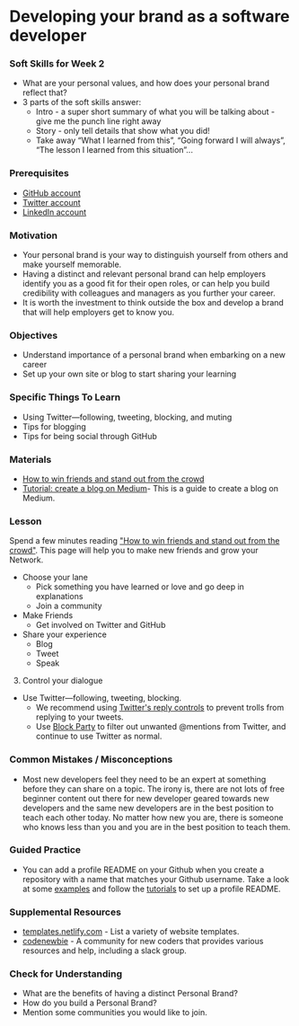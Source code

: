 # Developing your brand as a software developer

### Soft Skills for Week 2

- What are your personal values, and how does your personal brand reflect that?
- 3 parts of the soft skills answer:
  - Intro - a super short summary of what you will be talking about - give me the punch line right away
  - Story - only tell details that show what you did!
  - Take away “What I learned from this”, “Going forward I will always”, “The lesson I learned from this situation”...

### Prerequisites

- [GitHub account](https://github.com/)
- [Twitter account](https://twitter.com)
- [LinkedIn account](https://linkedin.com)

### Motivation

- Your personal brand is your way to distinguish yourself from others and make yourself memorable.
- Having a distinct and relevant personal brand can help employers identify you as a good fit for their open roles, or can help you build credibility with colleagues and managers as you further your career.
- It is worth the investment to think outside the box and develop a brand that will help employers get to know you.

### Objectives

- Understand importance of a personal brand when embarking on a new career
- Set up your own site or blog to start sharing your learning

### Specific Things To Learn

- Using Twitter—following, tweeting, blocking, and muting
- Tips for blogging
- Tips for being social through GitHub

### Materials

- [How to win friends and stand out from the crowd](https://pizza.netlify.com)
- [Tutorial: create a blog on Medium](https://blog.markgrowth.com/how-to-start-a-beautiful-personal-blog-using-medium-ca6d89b7e46)- This is a guide to create a blog on Medium.

### Lesson

Spend a few minutes reading ["How to win friends and stand out from the crowd"](https://pizza.netlify.com). This page will help you to make new friends and grow your Network.

- Choose your lane
  - Pick something you have learned or love and go deep in explanations
  - Join a community
- Make Friends
  - Get involved on Twitter and GitHub
- Share your experience
  - Blog
  - Tweet
  - Speak

3. Control your dialogue

- Use Twitter—following, tweeting, blocking.
  - We recommend using [Twitter's reply controls](https://www.socialmediatoday.com/news/twitter-rolls-out-tweet-reply-controls-to-all-users/583327/) to prevent trolls from replying to your tweets.
  - Use [Block Party](https://www.blockpartyapp.com/) to filter out unwanted @mentions from Twitter, and continue to use Twitter as normal.

### Common Mistakes / Misconceptions

- Most new developers feel they need to be an expert at something before they can share on a topic. The irony is, there are not lots of free beginner content out there for new developer geared towards new developers and the same new developers are in the best position to teach each other today. No matter how new you are, there is someone who knows less than you and you are in the best position to teach them.

### Guided Practice

- You can add a profile README on your Github when you create a repository with a name that matches your Github username. Take a look at some [examples](https://github.com/abhisheknaiidu/awesome-github-profile-readme) and follow the [tutorials](https://github.com/abhisheknaiidu/awesome-github-profile-readme#tutorials) to set up a profile README.

### Supplemental Resources

- [templates.netlify.com](http://templates.netlify.com/) - List a variety of website templates.
- [codenewbie](https://www.codenewbie.org/) - A community for new coders that provides various resources and help, including a slack group.

### Check for Understanding

- What are the benefits of having a distinct Personal Brand?
- How do you build a Personal Brand?
- Mention some communities you would like to join.
